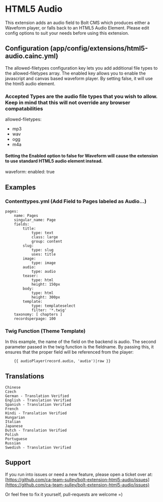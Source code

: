 HTML5 Audio
===========

This extension adds an audio field to Bolt CMS which produces either a Waveform player, or falls back to an HTML5 Audio Element.
Please edit config options to suit your needs before using this extension.

## Configuration (app/config/extensions/html5-audio.cainc.yml)
The allowed-filetypes configuration key lets you add additional file types to the allowed-filetypes array.
The enabled key allows you to enable the javascript and canvas based waveform player. By setting false, it will use the html5 audio element.

### Accepted Types are the audio file types that you wish to allow. Keep in mind that this will not override any browser compatabilities
allowed-filetypes:
  - mp3
  - wav
  - ogg
  - m4a

#### Setting the Enabled option to false for Waveform will cause the extension to use standard HTML5 audio element instead.
waveform:
  enabled: true

## Examples

### Contenttypes.yml (Add Field to Pages labeled as Audio...)

```YML
pages:
    name: Pages
    singular_name: Page
    fields:
        title:
            type: text
            class: large
            group: content
        slug:
            type: slug
            uses: title
        image:
            type: image
        audio:
            type: audio
        teaser:
            type: html
            height: 150px
        body:
            type: html
            height: 300px
        template:
            type: templateselect
            filter: '*.twig'
    taxonomy: [ chapters ]
    recordsperpage: 100
```

### Twig Function (Theme Template)
In this example, the name of the field on the backend is audio. The second parameter passed in the twig function is the fieldname.
By passing this, it ensures that the proper field will be referenced from the player:

```Twig
    {{ audioPlayer(record.audio, 'audio')|raw }}
```

## Translations
    Chinese
    Czech
    German - Translation Verified
    English - Translation Verified
    Spanish - Translation Verified
    French
    Hindi - Translation Verified
    Hungarian
    Italian
    Japanese
    Dutch - Translation Verified
    Polish
    Portuguese
    Russian
    Swedish - Translation Verified

## Support
If you run into issues or need a new feature, please open a ticket over at:
[https://github.com/ca-team-sulley/bolt-extension-html5-audio/issues](https://github.com/ca-team-sulley/bolt-extension-html5-audio/issues)

Or feel free to fix it yourself, pull-requests are welcome =)